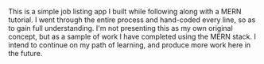 This is a simple job listing app I built while following along with a MERN tutorial.
I went through the entire process and hand-coded every line, so as to gain full understanding.
I'm not presenting this as my own original concept, but as a sample of work I have completed using the MERN stack.
I intend to continue on my path of learning, and produce more work here in the future.
